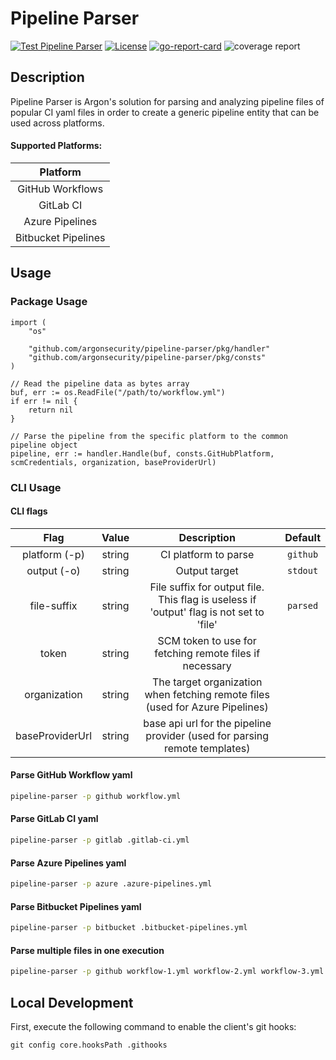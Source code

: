 # Pipeline Parser

[![Test Pipeline Parser](https://github.com/argonsecurity/pipeline-parser/actions/workflows/test.yml/badge.svg)](https://github.com/argonsecurity/pipeline-parser/actions/workflows/test.yml)
[![License](https://img.shields.io/badge/License-Apache%202.0-blue.svg)](https://github.com/argonsecurity/pipeline-parser/blob/main/LICENSE)
[![go-report-card][go-report-card]](https://goreportcard.com/report/github.com/argonsecurity/pipeline-parser)
![coverage report](https://img.shields.io/codecov/c/github/argonsecurity/pipeline-parser)

[go-report-card]: https://goreportcard.com/badge/github.com/argonsecurity/pipeline-parser

## Description

Pipeline Parser is Argon's solution for parsing and analyzing pipeline files of popular CI yaml files in order to create a generic pipeline entity that can be used across platforms.

#### Supported Platforms:

| Platform
| :---:
| GitHub Workflows
| GitLab CI
| Azure Pipelines
| Bitbucket Pipelines

## Usage

### Package Usage

```golang
import (
    "os"

    "github.com/argonsecurity/pipeline-parser/pkg/handler"
    "github.com/argonsecurity/pipeline-parser/pkg/consts"
)

// Read the pipeline data as bytes array
buf, err := os.ReadFile("/path/to/workflow.yml")
if err != nil {
    return nil
}

// Parse the pipeline from the specific platform to the common pipeline object
pipeline, err := handler.Handle(buf, consts.GitHubPlatform, scmCredentials, organization, baseProviderUrl)
```

### CLI Usage

#### CLI flags

|      Flag       | Value  |                                       Description                                       | Default  |
| :-------------: | :----: | :-------------------------------------------------------------------------------------: | :------: |
|  platform (-p)  | string |                                  CI platform to parse                                   | `github` |
|   output (-o)   | string |                                      Output target                                      | `stdout` |
|   file-suffix   | string | File suffix for output file. This flag is useless if 'output' flag is not set to 'file' | `parsed` |
|      token      | string |                 SCM token to use for fetching remote files if necessary                 |          |
|  organization   | string |      The target organization when fetching remote files (used for Azure Pipelines)      |          |
| baseProviderUrl | string |       base api url for the pipeline provider (used for parsing remote templates)        |          |

#### Parse GitHub Workflow yaml

```bash
pipeline-parser -p github workflow.yml
```

#### Parse GitLab CI yaml

```bash
pipeline-parser -p gitlab .gitlab-ci.yml
```

#### Parse Azure Pipelines yaml

```bash
pipeline-parser -p azure .azure-pipelines.yml
```

#### Parse Bitbucket Pipelines yaml

```bash
pipeline-parser -p bitbucket .bitbucket-pipelines.yml
```

#### Parse multiple files in one execution

```bash
pipeline-parser -p github workflow-1.yml workflow-2.yml workflow-3.yml
```

## Local Development

First, execute the following command to enable the client's git hooks:

```
git config core.hooksPath .githooks
```
